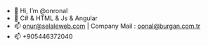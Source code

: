 - 👋 Hi, I’m @onronal
- 👀 C# & HTML & Js & Angular
- 📫 onur@selaleweb.com | Company Mail : oonal@burgan.com.tr
- 📫 +905446372040
